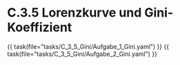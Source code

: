 # C.3.5 Lorenzkurve und Gini-Koeffizient

{{ task(file="tasks/C_3_5_Gini/Aufgabe_1_Gini.yaml") }}
{{ task(file="tasks/C_3_5_Gini/Aufgabe_2_Gini.yaml") }}
